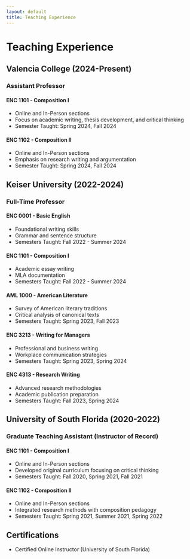 ```yaml
---
layout: default
title: Teaching Experience
---
```


# Teaching Experience

## Valencia College (2024-Present)
### Assistant Professor

#### ENC 1101 - Composition I
- Online and In-Person sections
- Focus on academic writing, thesis development, and critical thinking
- Semester Taught: Spring 2024, Fall 2024

#### ENC 1102 - Composition II  
- Online and In-Person sections
- Emphasis on research writing and argumentation
- Semester Taught: Spring 2024, Fall 2024

## Keiser University (2022-2024)
### Full-Time Professor

#### ENC 0001 - Basic English
- Foundational writing skills
- Grammar and sentence structure
- Semesters Taught: Fall 2022 - Summer 2024

#### ENC 1101 - Composition I
- Academic essay writing
- MLA documentation
- Semesters Taught: Fall 2022 - Summer 2024

#### AML 1000 - American Literature
- Survey of American literary traditions
- Critical analysis of canonical texts
- Semesters Taught: Spring 2023, Fall 2023

#### ENC 3213 - Writing for Managers
- Professional and business writing
- Workplace communication strategies
- Semesters Taught: Spring 2023, Spring 2024

#### ENC 4313 - Research Writing
- Advanced research methodologies
- Academic publication preparation
- Semesters Taught: Fall 2023, Spring 2024

## University of South Florida (2020-2022)
### Graduate Teaching Assistant (Instructor of Record)

#### ENC 1101 - Composition I
- Online and In-Person sections
- Developed original curriculum focusing on critical thinking
- Semesters Taught: Fall 2020, Spring 2021, Fall 2021

#### ENC 1102 - Composition II
- Online and In-Person sections
- Integrated research methods with composition pedagogy
- Semesters Taught: Spring 2021, Summer 2021, Spring 2022

## Certifications
- Certified Online Instructor (University of South Florida)

